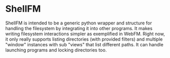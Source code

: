 # ShellFM

ShellFM is intended to be a generic python wrapper and structure for handling the filesystem by integrating it into other programs. It makes writing filesystem interactions simpler as exemplified in WebFM. Right now, it only really supports listing directories (with provided filters) and multiple "window" instances with sub "views" that list different paths. It can handle launching programs and locking directories too.